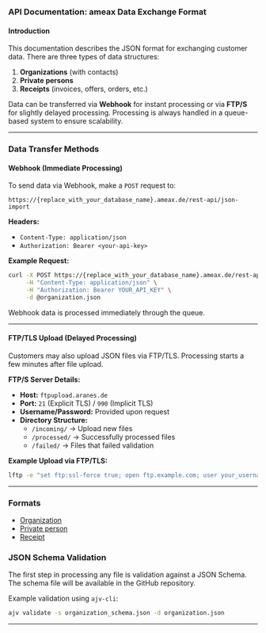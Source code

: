### **API Documentation: ameax Data Exchange Format**

#### **Introduction**

This documentation describes the JSON format for exchanging customer data. There are three types of data structures:

1. **Organizations** (with contacts)
2. **Private persons**
3. **Receipts** (invoices, offers, orders, etc.)

Data can be transferred via **Webhook** for instant processing or via **FTP/S** for slightly delayed processing. Processing is always handled in a queue-based system to ensure scalability.

---

### **Data Transfer Methods**

#### **Webhook (Immediate Processing)**

To send data via Webhook, make a `POST` request to:

```plaintext
https://{replace_with_your_database_name}.ameax.de/rest-api/json-import
```

**Headers:**

- `Content-Type: application/json`
- `Authorization: Bearer <your-api-key>`

**Example Request:**

```bash
curl -X POST https://{replace_with_your_database_name}.ameax.de/rest-api/json-import \
     -H "Content-Type: application/json" \
     -H "Authorization: Bearer YOUR_API_KEY" \
     -d @organization.json
```

Webhook data is processed immediately through the queue.

---

#### **FTP/TLS Upload (Delayed Processing)**

Customers may also upload JSON files via FTP/TLS. Processing starts a few minutes after file upload.

**FTP/S Server Details:**

- **Host:** `ftpupload.aranes.de`
- **Port:** `21` (Explicit TLS) / `990` (Implicit TLS)
- **Username/Password:** Provided upon request
- **Directory Structure:**
    - `/incoming/` → Upload new files
    - `/processed/` → Successfully processed files
    - `/failed/` → Files that failed validation

**Example Upload via FTP/TLS:**

```bash
lftp -e "set ftp:ssl-force true; open ftp.example.com; user your_username your_password; cd /incoming; put organization.json; bye"
```

---

### Formats

- [Organization](documentation/organization.md)
- [Private person](documentation/private_person.md)
- [Receipt](documentation/receipt.md)

### **JSON Schema Validation**

The first step in processing any file is validation against a JSON Schema. The schema file will be available in the GitHub repository.

Example validation using `ajv-cli`:

```bash
ajv validate -s organization_schema.json -d organization.json
```

---

##
